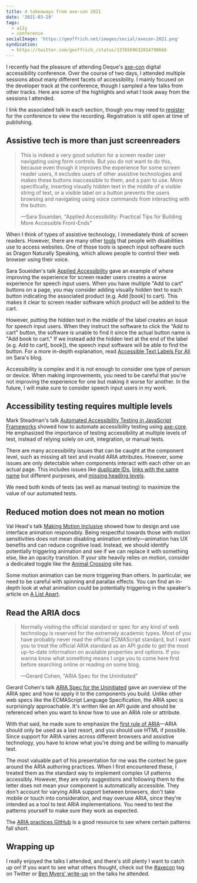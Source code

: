 ```yaml
---
title: 4 takeaways from axe-con 2021
date: '2021-03-29'
tags:
  - a11y
  - conference
socialImage: 'https://geoffrich.net/images/social/axecon-2021.png'
syndication:
  - https://twitter.com/geoffrich_/status/1376569632014790666
---
```


I recently had the pleasure of attending Deque's [axe-con](https://www.deque.com/axe-con/) digital accessibility conference. Over the course of two days, I attended multiple sessions about many different facets of accessibility. I mainly focused on the developer track at the conference, though I sampled a few talks from other tracks. Here are some of the highlights and what I took away from the sessions I attended.

I link the associated talk in each section, though you may need to [register](https://www.deque.com/axe-con/register/) for the conference to view the recording. Registration is still open at time of publishing.

## Assistive tech is more than just screenreaders

> This is indeed a very good solution for a screen reader user navigating using form controls. But you do not want to do this, because even though it improves the experience for some screen reader users, it excludes users of other assistive technologies and makes these buttons inaccessible to them, and a pain to use. More specifically, inserting visually hidden text in the middle of a visible string of text, or a visible label on a button prevents the users browsing and navigating using voice commands from interacting with the button.
>
> &mdash;Sara Soueidan, "Applied Accessibility: Practical Tips for Building More Accessible Front-Ends"

When I think of types of assistive technology, I immediately think of screen readers. However, there are many other [tools](https://www.w3.org/WAI/people-use-web/tools-techniques/) that people with disabilities use to access websites. One of those tools is speech input software such as Dragon Naturally Speaking, which allows people to control their web browser using their voice.

Sara Soueidan's talk [Applied Accessibility](https://www.axe-con.com/event/applied-accessibility-practical-tips-for-building-more-accessible-front-ends/) gave an example of where improving the experience for screen reader users creates a worse experience for speech input users. When you have multiple "Add to cart" buttons on a page, you may consider adding visually hidden text to each button indicating the associated product (e.g. Add [book] to cart). This makes it clear to screen reader software which product will be added to the cart.

However, putting the hidden text in the middle of the label creates an issue for speech input users. When they instruct the software to click the "Add to cart" button, the software is unable to find it since the actual button name is "Add book to cart." If we instead add the hidden text at the end of the label (e.g. Add to cart[, book]), the speech input software will be able to find the button. For a more in-depth explanation, read [Accessible Text Labels For All](https://www.sarasoueidan.com/blog/accessible-text-labels/) on Sara's blog.

Accessibility is complex and it is not enough to consider one type of person or device. When making improvements, you need to be careful that you're not improving the experience for one but making it worse for another. In the future, I will make sure to consider speech input users in my work.

## Accessibility testing requires multiple levels

Mark Steadman's talk [Automated Accessibility Testing in JavaScript Frameworks](https://www.axe-con.com/event/automated-accessibility-testing-in-javascript-frameworks/) showed how to automate accessibility testing using [axe-core](https://github.com/dequelabs/axe-core). He emphasized the importance of testing accessibility at multiple levels of test, instead of relying solely on unit, integration, or manual tests.

There are many accessibility issues that can be caught at the component level, such as missing alt text and invalid ARIA attributes. However, some issues are only detectable when components interact with each other on an actual page. This includes issues like [duplicate IDs](https://dequeuniversity.com/rules/axe/3.5/duplicate-id), [links with the same name](https://dequeuniversity.com/rules/axe/4.1/identical-links-same-purpose) but different purposes, and [missing heading levels](https://dequeuniversity.com/rules/axe/3.5/heading-order).

We need both kinds of tests (as well as manual testing) to maximize the value of our automated tests.

## Reduced motion does not mean no motion

Val Head's talk [Making Motion Inclusive](https://www.axe-con.com/event/making-motion-inclusive/) showed how to design and use interface animation responsibly. Being respectful towards those with motion sensitivities does not mean disabling animation entirely&mdash;animation has UX benefits and can reduce cognitive load. Instead, we should identify potentially triggering animation and see if we can replace it with something else, like an opacity transition. If your site heavily relies on motion, consider a dedicated toggle like the [Animal Crossing](https://animal-crossing.com/) site has.

Some motion animation can be more triggering than others. In particular, we need to be careful with spinning and parallax effects. You can find an in-depth look at what animation could be potentially triggering in the speaker's article on [A List Apart](https://alistapart.com/article/designing-safer-web-animation-for-motion-sensitivity/).

## Read the ARIA docs

> Normally visiting the official standard or spec for any kind of web technology is reserved for the extremely academic types. Most of you have probably never read the official ECMAScript standard, but I want you to treat the official ARIA standard as an API guide to get the most up-to-date information on available properties and options. If you wanna know what something means I urge you to come here first before searching online or reading on some blog.
>
> &mdash;Gerard Cohen, "ARIA Spec for the Uninitiated"

Gerard Cohen's talk [ARIA Spec for the Uninitiated](https://www.axe-con.com/event/aria-spec-for-the-uninitiated/) gave an overview of the ARIA spec and how to apply it to the components you build. Unlike other web specs like the ECMAScript Language Specification, the ARIA spec is surprisingly approachable. It's written like an API guide and should be referenced when you want to know how to use an ARIA role or attribute.

With that said, he made sure to emphasize the [first rule of ARIA](https://www.w3.org/TR/using-aria/#firstrule)&mdash;ARIA should only be used as a last resort, and you should use HTML if possible. Since support for ARIA varies across different browsers and assistive technology, you have to know what you're doing and be willing to manually test.

The most valuable part of his presentation for me was the context he gave around the ARIA authoring practices. When I first encountered these, I treated them as the standard way to implement complex UI patterns accessibly. However, they are only suggestions and following them to the letter does not mean your component is automatically accessible. They don't account for varying ARIA support between browsers, don't take mobile or touch into consideration, and may overuse ARIA, since they're intended as a tool to test ARIA implementations. You need to test the patterns yourself to make sure they work as expected.

The [ARIA practices GitHub](https://github.com/w3c/aria-practices/issues) is a good resource to see where certain patterns fall short.

## Wrapping up

I really enjoyed the talks I attended, and there's still plenty I want to catch up on! If you want to see what others thought, check out the [#axecon](https://twitter.com/search?q=%23axecon) tag on Twitter or [Ben Myers' write-up](https://benmyers.dev/blog/axecon-2021/) on the talks he attended.
